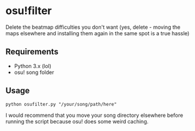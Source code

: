 osu!filter
==========
Delete the beatmap difficulties you don't want (yes, delete - moving the maps elsewhere and installing them again in the same spot is a true hassle)

Requirements
------------
- Python 3.x (lol)
- osu! song folder

Usage
-----
`python osufilter.py "/your/song/path/here"`

I would recommend that you move your song directory elsewhere before running the script because osu! does some weird caching.